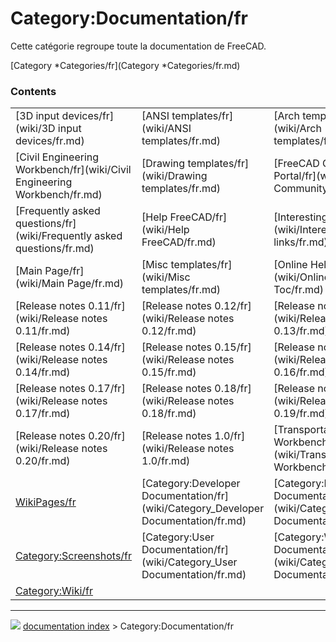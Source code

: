# Category:Documentation/fr
Cette catégorie regroupe toute la documentation de FreeCAD.

[Category   *Categories/fr](Category   *Categories/fr.md)

### Contents

|     |     |     |
| --- | --- | --- |
| [3D input devices/fr](wiki/3D input devices/fr.md) | [ANSI templates/fr](wiki/ANSI templates/fr.md) | [Arch templates/fr](wiki/Arch templates/fr.md) |
| [Civil Engineering Workbench/fr](wiki/Civil Engineering Workbench/fr.md) | [Drawing templates/fr](wiki/Drawing templates/fr.md) | [FreeCAD Community Portal/fr](wiki/FreeCAD Community Portal/fr.md) |
| [Frequently asked questions/fr](wiki/Frequently asked questions/fr.md) | [Help FreeCAD/fr](wiki/Help FreeCAD/fr.md) | [Interesting links/fr](wiki/Interesting links/fr.md) |
| [Main Page/fr](wiki/Main Page/fr.md) | [Misc templates/fr](wiki/Misc templates/fr.md) | [Online Help Toc/fr](wiki/Online Help Toc/fr.md) |
| [Release notes 0.11/fr](wiki/Release notes 0.11/fr.md) | [Release notes 0.12/fr](wiki/Release notes 0.12/fr.md) | [Release notes 0.13/fr](wiki/Release notes 0.13/fr.md) |
| [Release notes 0.14/fr](wiki/Release notes 0.14/fr.md) | [Release notes 0.15/fr](wiki/Release notes 0.15/fr.md) | [Release notes 0.16/fr](wiki/Release notes 0.16/fr.md) |
| [Release notes 0.17/fr](wiki/Release notes 0.17/fr.md) | [Release notes 0.18/fr](wiki/Release notes 0.18/fr.md) | [Release notes 0.19/fr](wiki/Release notes 0.19/fr.md) |
| [Release notes 0.20/fr](wiki/Release notes 0.20/fr.md) | [Release notes 1.0/fr](wiki/Release notes 1.0/fr.md) | [Transportation Workbench/fr](wiki/Transportation Workbench/fr.md) |
| [WikiPages/fr](wiki/WikiPages/fr.md) | [Category:Developer Documentation/fr](wiki/Category_Developer Documentation/fr.md) | [Category:Poweruser Documentation/fr](wiki/Category_Poweruser Documentation/fr.md) |
| [Category:Screenshots/fr](wiki/Category_Screenshots/fr.md) | [Category:User Documentation/fr](wiki/Category_User Documentation/fr.md) | [Category:Wiki Documentation/fr](wiki/Category_Wiki Documentation/fr.md) |
| [Category:Wiki/fr](wiki/Category_Wiki/fr.md) |



---
![](images/Right_arrow.png) [documentation index](../README.md) > Category:Documentation/fr
